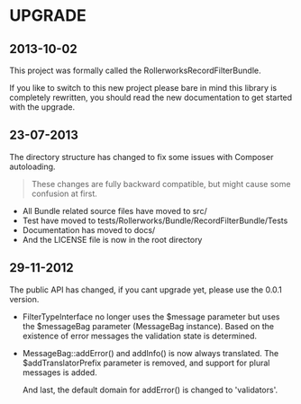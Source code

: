 UPGRADE
=======

## 2013-10-02

This project was formally called the RollerworksRecordFilterBundle.

If you like to switch to this new project please bare in mind
this library is completely rewritten, you should read the new documentation
to get started with the upgrade.

## 23-07-2013

The directory structure has changed to fix some issues with Composer autoloading.

> These changes are fully backward compatible, but might cause some confusion at first.

* All Bundle related source files have moved to src/
* Test have moved to tests/Rollerworks/Bundle/RecordFilterBundle/Tests
* Documentation has moved to docs/
* And the LICENSE file is now in the root directory

## 29-11-2012

The public API has changed, if you cant upgrade yet, please use the 0.0.1 version.

* FilterTypeInterface no longer uses the $message parameter but uses the $messageBag parameter (MessageBag instance).
  Based on the existence of error messages the validation state is determined.

* MessageBag::addError() and addInfo() is now always translated.
  The $addTranslatorPrefix parameter is removed, and support for plural messages is added.

  And last, the default domain for addError() is changed to 'validators'.
